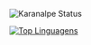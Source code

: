 ![Karanalpe Status](https://github-readme-stats.vercel.app/api?username=personaluigi&show_icons=true)

[![Top Linguagens](https://github-readme-stats.vercel.app/api/top-langs/?username=personaluigi&layout=compact)](https://github.com/personaluigi/github-readme-stats)

